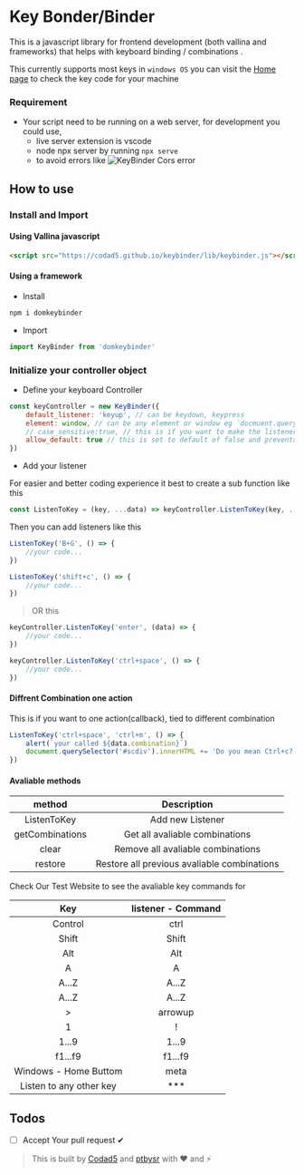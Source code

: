 # Key Bonder/Binder

This is a javascript library for frontend development (both vallina and frameworks) that helps with keyboard binding / combinations .

This currently supports most keys in `windows OS` you can visit the [Home page](https://codad5.github.io/keybinder/) to check the key code for your machine

### Requirement

- Your script need to be running on a web server, for development you could use,
  - live server extension is vscode
  - node npx server by running `npx serve`
  - to avoid errors like
  ![KeyBinder Cors error](.git/img/cors-error.png)

## How to use

### Install and Import

#### Using Vallina javascript

```html
<script src="https://codad5.github.io/keybinder/lib/keybinder.js"></script>
```

#### Using a framework

- Install

```bash
npm i domkeybinder
```

- Import

```js
import KeyBinder from 'domkeybinder'
```

### Initialize your controller object

- Define your keyboard Controller

```js
const keyController = new KeyBinder({
    default_listener: 'keyup', // can be keydown, keypress
    element: window, // can be any element or window eg `docmuent.querySelector('.myeditor')
    // case_sensitive:true, // this is if you want to make the listener case sensitive
    allow_default: true // this is set to default of false and prevents any default keyboard action
})
```

- Add your listener

For easier and better coding experience it best to create a sub function like this

```js
const ListenToKey = (key, ...data) => keyController.ListenToKey(key, ...data)
```

Then you can add listeners like this

```js
ListenToKey('B+G', () => {
    //your code...
})

ListenToKey('shift+c', () => {
    //your code...
})

```

> OR this

```js
keyController.ListenToKey('enter', (data) => {
    //your code...
})

keyController.ListenToKey('ctrl+space', () => {
    //your code...
})
```

#### Diffrent Combination one action

This is if you want to one action(callback), tied to different combination

```js
ListenToKey('ctrl+space', 'ctrl+m', () => {
    alert(`your called ${data.combination}`)
    document.querySelector('#scdiv').innerHTML += 'Do you mean Ctrl+c? try Ctrl+c'
})
```

#### Avaliable methods

| method | Description |
| :---: | :---: |
| ListenToKey | Add new Listener |
| getCombinations | Get all avaliable combinations|
| clear | Remove all avaliable combinations|
| restore | Restore all previous avaliable combinations|

Check Our Test Website to see the avaliable key commands for

| Key | listener - Command |
| :---: | :---: |
| Control | ctrl |
| Shift | Shift |
| Alt | Alt |
| A | A |
| A...Z | A...Z |
| A...Z | A...Z |
| > | arrowup |
1 | !
1...9 | 1...9
f1...f9 | f1...f9
Windows - Home Buttom | meta
| Listen to any other key | ***

## Todos

- [ ] Accept Your pull request ✔

> This is built by [Codad5](https://github.com/codad5) and [ptbysr](https://github.com/ptbysr) with ❤ and ⚡
